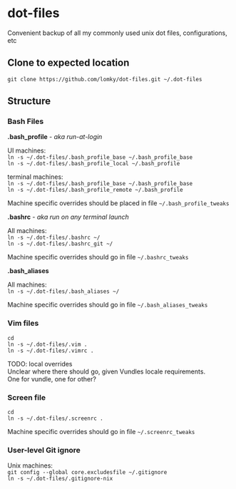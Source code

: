 # dot-files
Convenient backup of all my commonly used unix dot files, configurations, etc  

## Clone to expected location

`git clone https://github.com/lomky/dot-files.git ~/.dot-files`  

## Structure

### Bash Files

**.bash_profile** - _aka run-at-login_  

UI machines:  
`ln -s ~/.dot-files/.bash_profile_base ~/.bash_profile_base`  
`ln -s ~/.dot-files/.bash_profile_local ~/.bash_profile`  

terminal machines:  
`ln -s ~/.dot-files/.bash_profile_base ~/.bash_profile_base`  
`ln -s ~/.dot-files/.bash_profile_remote ~/.bash_profile`  

Machine specific overrides should be placed in file `~/.bash_profile_tweaks`

**.bashrc** - _aka run on any terminal launch_  

All machines:  
`ln -s ~/.dot-files/.bashrc ~/`  
`ln -s ~/.dot-files/.bashrc_git ~/`  

Machine specific overrides should go in file `~/.bashrc_tweaks`  

**.bash_aliases**  

All machines:  
`ln -s ~/.dot-files/.bash_aliases ~/`  

Machine specific overrides should go in file `~/.bash_aliases_tweaks`  

### Vim files

`cd`  
`ln -s ~/.dot-files/.vim .`  
`ln -s ~/.dot-files/.vimrc .`  

TODO: local overrides  
Unclear where there should go, given Vundles locale requirements.  
One for vundle, one for other?  

### Screen file

`cd`  
`ln -s ~/.dot-files/.screenrc .`  

Machine specific overrides should go in file `~/.screenrc_tweaks`  

### User-level Git ignore

Unix machines:  
`git config --global core.excludesfile ~/.gitignore`  
`ln -s ~/.dot-files/.gitignore-nix`  

